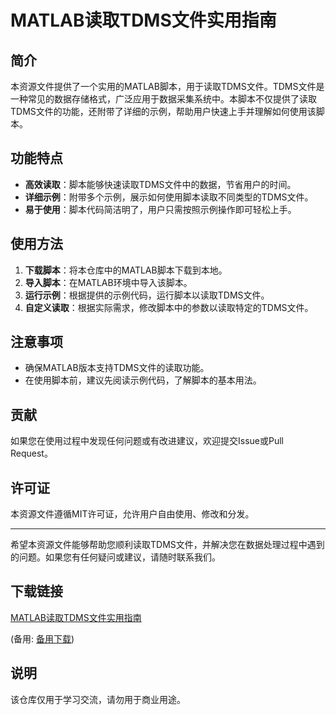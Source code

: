 # MATLAB读取TDMS文件实用指南

## 简介
本资源文件提供了一个实用的MATLAB脚本，用于读取TDMS文件。TDMS文件是一种常见的数据存储格式，广泛应用于数据采集系统中。本脚本不仅提供了读取TDMS文件的功能，还附带了详细的示例，帮助用户快速上手并理解如何使用该脚本。

## 功能特点
- **高效读取**：脚本能够快速读取TDMS文件中的数据，节省用户的时间。
- **详细示例**：附带多个示例，展示如何使用脚本读取不同类型的TDMS文件。
- **易于使用**：脚本代码简洁明了，用户只需按照示例操作即可轻松上手。

## 使用方法
1. **下载脚本**：将本仓库中的MATLAB脚本下载到本地。
2. **导入脚本**：在MATLAB环境中导入该脚本。
3. **运行示例**：根据提供的示例代码，运行脚本以读取TDMS文件。
4. **自定义读取**：根据实际需求，修改脚本中的参数以读取特定的TDMS文件。

## 注意事项
- 确保MATLAB版本支持TDMS文件的读取功能。
- 在使用脚本前，建议先阅读示例代码，了解脚本的基本用法。

## 贡献
如果您在使用过程中发现任何问题或有改进建议，欢迎提交Issue或Pull Request。

## 许可证
本资源文件遵循MIT许可证，允许用户自由使用、修改和分发。

---

希望本资源文件能够帮助您顺利读取TDMS文件，并解决您在数据处理过程中遇到的问题。如果您有任何疑问或建议，请随时联系我们。

## 下载链接
[MATLAB读取TDMS文件实用指南](https://pan.quark.cn/s/dd3d7672325e) 

(备用: [备用下载](https://pan.baidu.com/s/1LCOZqMVc9NIsA3bbqj0Zbw?pwd=1234))

## 说明

该仓库仅用于学习交流，请勿用于商业用途。
